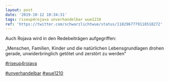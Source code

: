 ```yaml
---
layout: post
date: '2019-10-12 10:34:31'
tags: riseup4rojava unverhandelbar wue1210
ref: 'https://twitter.com/schwarzlichtwue/status/1182967779118518272'
---
```

Auch Rojava wird in den Redebeiträgen aufgegriffen:

„Menschen, Familien, Kinder und die natürlichen Lebensgrundlagen drohen gerade, unwiderbringlich getötet und zerstört zu werden“

[#riseup4rojava](/t/riseup4rojava)

[#unverhandelbar](/t/unverhandelbar) [#wue1210](/t/wue1210)  